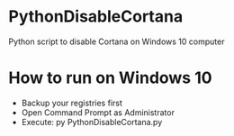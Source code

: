 # PythonDisableCortana
Python script to disable Cortana on Windows 10 computer

# How to run on Windows 10
- Backup your registries first 
- Open Command Prompt as Administrator
- Execute: py PythonDisableCortana.py
